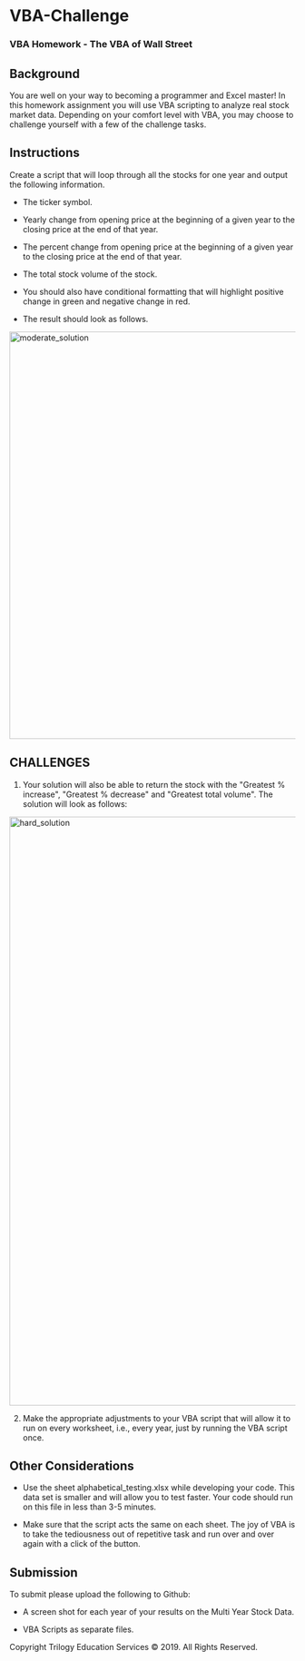 # VBA-Challenge
### VBA Homework - The VBA of Wall Street

## Background
You are well on your way to becoming a programmer and Excel master! In this homework assignment you will use VBA scripting to analyze real stock market data. Depending on your comfort level with VBA, you may choose to challenge yourself with a few of the challenge tasks.

## Instructions
Create a script that will loop through all the stocks for one year and output the following information.

* The ticker symbol.

* Yearly change from opening price at the beginning of a given year to the closing price at the end of that year.

* The percent change from opening price at the beginning of a given year to the closing price at the end of that year.

* The total stock volume of the stock.

* You should also have conditional formatting that will highlight positive change in green and negative change in red.

* The result should look as follows.

<img width="718" alt="moderate_solution" src="https://user-images.githubusercontent.com/119890058/233713457-79d9a2eb-15f7-466f-acb8-f711144c5dce.png">


## CHALLENGES
1. Your solution will also be able to return the stock with the "Greatest % increase", "Greatest % decrease" and "Greatest total volume". The solution will look as follows:

<img width="1038" alt="hard_solution" src="https://user-images.githubusercontent.com/119890058/233713486-f7224925-6b44-4f5e-a008-680defc3ca9e.png">

2. Make the appropriate adjustments to your VBA script that will allow it to run on every worksheet, i.e., every year, just by running the VBA script once.

## Other Considerations
* Use the sheet alphabetical_testing.xlsx while developing your code. This data set is smaller and will allow you to test faster. Your code should run on this file in less than 3-5 minutes.

* Make sure that the script acts the same on each sheet. The joy of VBA is to take the tediousness out of repetitive task and run over and over again with a click of the button.

## Submission
To submit please upload the following to Github:

* A screen shot for each year of your results on the Multi Year Stock Data.

* VBA Scripts as separate files.


Copyright
Trilogy Education Services © 2019. All Rights Reserved.
